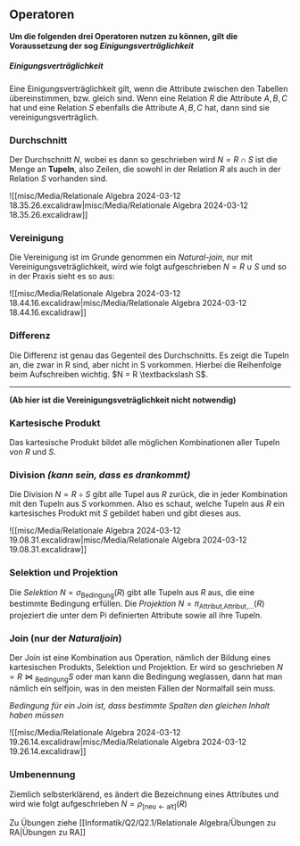 ## Operatoren 

**Um die folgenden drei Operatoren nutzen zu können, gilt die Voraussetzung der sog *Einigungsverträglichkeit***

##### Einigungsverträglichkeit
Eine Einigungsverträglichkeit gilt, wenn die Attribute zwischen den Tabellen übereinstimmen, bzw. gleich sind. Wenn eine Relation $R$ die Attribute $A,B,C$ hat und eine Relation $S$ ebenfalls die Attribute $A,B,C$ hat, dann sind sie vereinigungsverträglich. 


### Durchschnitt 
Der Durchschnitt $N$, wobei es dann so geschrieben wird $N = R \cap S$ ist die Menge an **Tupeln**, also Zeilen, die sowohl in der Relation $R$ als auch in der Relation $S$ vorhanden sind. 

![[misc/Media/Relationale Algebra 2024-03-12 18.35.26.excalidraw|misc/Media/Relationale Algebra 2024-03-12 18.35.26.excalidraw]]
### Vereinigung 
Die Vereinigung ist im Grunde genommen ein *Natural-join*, nur mit Vereinigungsveträglichkeit, wird wie folgt aufgeschrieben $N = R \cup S$ und so in der Praxis sieht es so aus: 

![[misc/Media/Relationale Algebra 2024-03-12 18.44.16.excalidraw|misc/Media/Relationale Algebra 2024-03-12 18.44.16.excalidraw]]


### Differenz 
Die Differenz ist genau das Gegenteil des Durchschnitts. Es zeigt die Tupeln an, die zwar in R sind, aber nicht in S vorkommen. Hierbei die Reihenfolge beim Aufschreiben wichtig. $N = R \textbackslash S$.

***
**(Ab hier ist die Vereinigungsveträglichkeit nicht notwendig)**


### Kartesische Produkt 
Das kartesische Produkt bildet alle möglichen Kombinationen aller Tupeln von $R$ und $S$. 


### Division *(kann sein, dass es drankommt)*
Die Division $N = R \div S$  gibt alle Tupel aus $R$ zurück, die in jeder Kombination mit den Tupeln aus $S$ vorkommen. 
Also es schaut, welche Tupeln aus $R$ ein kartesisches Produkt mit $S$ gebildet haben und gibt dieses aus.

![[misc/Media/Relationale Algebra 2024-03-12 19.08.31.excalidraw|misc/Media/Relationale Algebra 2024-03-12 19.08.31.excalidraw]]

### Selektion und Projektion
Die *Selektion* $N = \sigma{_\text{Bedingung}}(R)$ gibt alle Tupeln aus $R$ aus, die eine bestimmte Bedingung erfüllen. 
Die *Projektion* $N = \pi{_\text{Attribut,Attribut,...}(R)}$ projeziert die unter dem Pi definierten Attribute sowie all ihre Tupeln.


### Join (nur der *Naturaljoin*)

Der Join ist eine Kombination aus Operation, nämlich der Bildung eines kartesischen Produkts, Selektion und Projektion.  Er wird so geschrieben $N = R \bowtie{_\text{Bedingung}} S$ oder man kann die Bedingung weglassen, dann hat man nämlich ein selfjoin, was in den meisten Fällen der Normalfall sein muss. 

*Bedingung für ein Join ist, dass bestimmte Spalten den gleichen Inhalt haben müssen*

![[misc/Media/Relationale Algebra 2024-03-12 19.26.14.excalidraw|misc/Media/Relationale Algebra 2024-03-12 19.26.14.excalidraw]]

### Umbenennung 
Ziemlich selbsterklärend, es ändert die Bezeichnung eines Attributes und wird wie folgt aufgeschrieben $N = \rho{_{\text{[neu} \leftarrow \text{alt]}} }(R)$


Zu Übungen ziehe [[Informatik/Q2/Q2.1/Relationale Algebra/Übungen zu RA|Übungen zu RA]]




